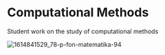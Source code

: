 # Computational Methods
Student work on the study of computational methods

![1614841529_78-p-fon-matematika-94](https://user-images.githubusercontent.com/30534091/139925766-27010956-736c-4138-b2b5-bcc1e93a4914.jpg)
